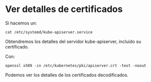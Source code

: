 # Ver detalles de certificados
Si hacemos un:
```shell
cat /etc/systemd/kube-apiserver.service
``` 
Obtendremos los detalles del servidor kube-apiserver, incluido su certificado. 

Con:
```shell
openssl x509 -in /etc/kubernetes/pki/apiserver.crt -text -noout
```
Podemos ver los detalles de los certificados decodificados. 

